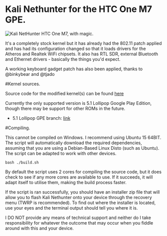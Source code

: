 # Kali Nethunter for the HTC One M7 GPE.
![Kali NetHunter](https://raw.githubusercontent.com/offensive-security/kali-nethunter/master/images/nethunter-git-logo.png)
HTC One M7, with magic.

It's a completely stock kernel but it has already had the 802.11 patch applied and has had its configuration changed so that it loads drivers for the Atheros and Realtek WiFi chipsets. It also has RTL SDR, external Bluetooth and Ethernet drivers - basically the things you'd expect.

A working keyboard gadget patch has also been applied, thanks to @binkybear and @tjado

#Kernel sources.

Source code for the modified kernel(s) can be found [here](https://github.com/lavanoid/android_kernel_htc_m7gpe)

Currently the only supported version is 5.1 Lollipop Google Play Edition, though there may be support for other ROMs in the future.

* 5.1 Lollipop GPE branch: [link](https://github.com/lavanoid/android_kernel_htc_m7gpe/tree/android-5.1)

#Compiling.

This cannot be compiled on Windows. I recommend using Ubuntu 15 64BIT. The script will automatically download the required dependencies, assuming that you are using a Debian-Based Linux Disto (such as Ubuntu). The script can be adapted to work with other devices.

    bash ./build.sh

By default the script uses 2 cores for compiling the source code, but it does check to see if any more cores are available to use. If it succeeds, it will adapt itself to utilise them, making the build process faster.

If the script is ran successfully, you should have an installer zip file that will allow you to flash Kali Nethunter onto your device through the recovery menu (TWRP is recommended). To find out where the installer is located, use your eyes and the terminal output should tell you where it is.

 I DO NOT provide any means of technical support and neither do I take responsibility for whatever the outcome that may occur when you fiddle around with this and your device.
